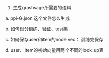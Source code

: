 1. 生成grashsage所需要的语料

a. ppi-G.json 这个文件怎么生成

b. 如何划分训练、验证、test集

c. 如何保存user和item的node vec： 训练完保存

d. user、item的初始向量用两个不同的look_up表